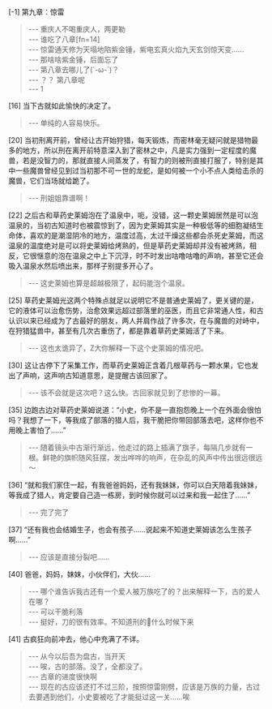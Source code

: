 
[-1] 第九章：惊雷
>--- 重庆人不喝重庆人，两更勒<br>
>--- 谁吃了八章[fn=14]<br>
>--- 惊雷通天修为天塌地陷紫金锤，紫电玄真火焰九天玄剑惊天变......<br>
>--- 那啥啥紫金锤，后面忘了<br>
>--- 第八章去哪儿了(´-ω-`)？<br>
>--- ？？  第八章呢<br>
>--- 1<br>

[16] 当下古就如此愉快的决定了。
>--- 单纯的人容易快乐。<br>

[20] 当初刑离开前，曾经让古开始狩猎，每天锻炼，而密林毫无疑问就是猎物最多的地方，所以刑在离开前特意深入到了密林之中，凡是实力强到一定程度的魔兽，若是没智力的，那就直接人间蒸发了，有智力的则被刑直接打服了，特别是其中一些魔兽曾经见到过当初那不可一世的龙蛇，是如何被一个小不点人类给击杀的魔兽，它们当场就给跪了。
>--- 刑姐姐靠谱啊！<br>

[22] 之后古和草药史莱姆泡在了温泉中，呃，没错，这一颗史莱姆居然是可以泡温泉的，当初古知道时也被震惊到了，因为史莱姆其实是一种极低等的细胞凝结生命体，喜欢的是潮湿阴冷的地方，温度过高，太过干燥这些都会杀死史莱姆，而这温泉的温度绝对是可以将史莱姆给烤熟的，但是草药史莱姆却并没有被烤熟，相反，它很惬意的泡在温泉之中上下沉浮，时不时发出咕噜咕噜的声响，甚至它还会吸入温泉水然后喷出来，那样子别提多开心了。
>--- 这史莱姆也算是超越极限了，起码能泡个温泉。<br>

[25] 草药史莱姆光这两个特殊点就足以说明它不是普通史莱姆了，更关键的是，它的液体可以治愈伤势，治愈效果远超过部落里的巫医，而且它非常通人性，和古认识以来已经成为了古最好的朋友，两人并肩作战了许多次，在与魔兽的对峙中，在狩猎猛兽中，甚至有几次古重伤了，都是靠着草药史莱姆活了下来。
>--- 这也太诡异了，Z大你解释一下这个史莱姆的情况吧。<br>

[30] 这让古停下了采集工作，而草药史莱姆正含着几根草药与一颗水果，它也发出了声响，这声响古知道意思，是提醒古该回家了。
>--- 该不会就是这次吧？这么快。古回家就见到了悲惨的一幕。<br>

[35] 边跑古边对草药史莱姆说道：“小史，你不是一直抱怨晚上一个在外面会很怕吗？我想了一下，等我成了部落的猎人后，我干脆把你带回部落去吧，这样你也不用晚上害怕了……”
>--- 随着镜头中古渐行渐远，他走过的路上插满了旗子，每隔几步就有一根。鲜艳的旗帜随风狂摆，发出哗哗的响声，在杂乱的风声中传出很远很远～<br>

[36] “就和我们家住一起，有我爸爸妈妈，还有我妹妹，你可以白天陪着我妹妹，等我成了猎人，肯定要自己造一栋房，到时候你就可以过来和我一起住了……”
>--- 完了完了<br>

[37] “还有我也会结婚生子，也会有孩子……说起来不知道史莱姆该怎么生孩子啊……”
>--- 应该是直接分裂吧……<br>

[40] 爸爸，妈妈，妹妹，小伙伴们，大伙……
>--- 哪个谁告诉我古还有一个爱人被万族吃了的？出来解释一下，古的爱人在哪？<br>
>--- 可以干脆利落<br>
>--- 挺好，刀的很有效率。不知道刑的🔪什么时候下来<br>

[41] 古疯狂向前冲去，他心中充满了不详。
>--- 从今以后吾为盘古，当开天<br>
>--- 唉，古的部落。没了，全都没了。<br>
>--- 古章的进度很快啊<br>
>--- 现在的古应该还打不过三阶，按照惊雷刚劈，应该是万族的力量，古过去要遇到他们，小史要被吃了才能挺过这一关……唉<br>

